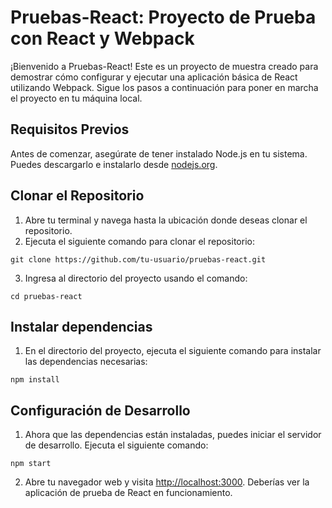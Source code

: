 # Pruebas-React: Proyecto de Prueba con React y Webpack
¡Bienvenido a Pruebas-React! Este es un proyecto de muestra creado para demostrar 
cómo configurar y ejecutar una aplicación básica de React utilizando Webpack. Sigue 
los pasos a continuación para poner en marcha el proyecto en tu máquina local.
## Requisitos Previos
Antes de comenzar, asegúrate de tener instalado Node.js en tu sistema. Puedes 
descargarlo e instalarlo desde [nodejs.org](https://nodejs.org/).
## Clonar el Repositorio
1. Abre tu terminal y navega hasta la ubicación donde deseas clonar el repositorio.
2. Ejecuta el siguiente comando para clonar el repositorio:
```
git clone https://github.com/tu-usuario/pruebas-react.git
```
3. Ingresa al directorio del proyecto usando el comando:
```
cd pruebas-react
```
## Instalar dependencias
1. En el directorio del proyecto, ejecuta el siguiente comando para instalar las 
dependencias necesarias:
```
npm install
```
## Configuración de Desarrollo
1. Ahora que las dependencias están instaladas, puedes iniciar el servidor de 
desarrollo. Ejecuta el siguiente comando:
```
npm start
```
2. Abre tu navegador web y visita [http://localhost:3000](http://localhost:3000). 
Deberías ver la aplicación de prueba de React en funcionamiento.